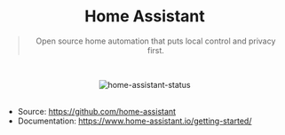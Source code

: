 <div align="center">

# Home Assistant

> Open source home automation that puts local control and privacy first.

<br/>

![home-assistant-status]
<br/><br/>

</div>

- Source: https://github.com/home-assistant
- Documentation: https://www.home-assistant.io/getting-started/

<!-- Home Assistant -->

[home-assistant-status]: https://img.shields.io/badge/archived-red?style=for-the-badge&label=status
